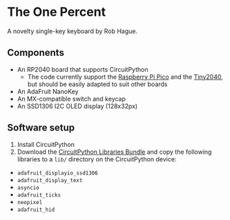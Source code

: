 # The One Percent

A novelty single-key keyboard by Rob Hague.

## Components

- An RP2040 board that supports CircuitPython
  - The code currently support the [Raspberry Pi Pico](https://www.raspberrypi.com/documentation/microcontrollers/raspberry-pi-pico.html) and the [Tiny2040](https://shop.pimoroni.com/products/tiny-2040), but should be easily adapted to suit other boards
- An AdaFruit NanoKey
- An MX-compatible switch and keycap
- An SSD1306 I2C OLED display (128x32px)

## Software setup

1. Install CircuitPython
2. Download the [CircuitPython Libraries Bundle](https://circuitpython.org/libraries) and copy the following libraries to a `lib/` directory on the CircuitPython device:
  - `adafruit_displayio_ssd1306`
  - `adafruit_display_text`
  - `asyncio`
  - `adafruit_ticks`
  - `neopixel`
  - `adafruit_hid`
